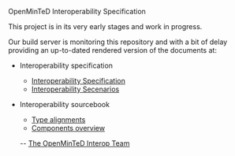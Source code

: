 OpenMinTeD Interoperability Specification

This project is in its very early stages and work in progress.

Our build server is monitoring this repository and with a bit of delay providing an up-to-dated
rendered version of the documents at:

* Interoperability specification
  * [Interoperability Specification](https://builds.openminted.eu/job/WP%205.2%20-%20Interoperability%20Specification/eu.openminted.interop$openminted-interoperability-spec/doclinks/1/)
  * [Interoperability Secenarios](https://builds.openminted.eu/job/WP%205.2%20-%20Interoperability%20Specification/eu.openminted.interop$openminted-interoperability-spec/doclinks/1/openminted-interoperability-scenarios.html)
* Interoperability sourcebook
  * [Type alignments](https://builds.openminted.eu/job/WP%205.2%20-%20Typesystem%20alignment/eu.openminted.interop$mapping-conversion/doclinks/1/typealignment.html)
  * [Components overview](https://builds.openminted.eu/job/WP%205.2%20-%20Typesystem%20alignment/eu.openminted.interop$mapping-conversion/doclinks/1/components.html)
  
  -- [The OpenMinTeD Interop Team](http://openminted.eu/community/working-groups/)